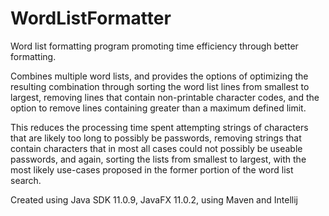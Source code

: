 # WordListFormatter
Word list formatting program promoting time efficiency through better formatting.  

Combines multiple word lists, and provides the options of optimizing the resulting 
combination through sorting the word list lines from smallest to largest, removing 
lines that contain non-printable character codes, and the option to remove lines 
containing greater than a maximum defined limit.  

This reduces the processing time spent attempting strings of characters that are 
likely too long to possibly be passwords, removing strings that contain characters 
that in most all cases could not possibly be useable passwords, and again, sorting 
the lists from smallest to largest, with the most likely use-cases proposed in the 
former portion of the word list search.  

Created using Java SDK 11.0.9, JavaFX 11.0.2, using Maven and Intellij
